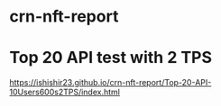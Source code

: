 # crn-nft-report

# Top 20 API test with 2 TPS
https://ishishir23.github.io/crn-nft-report/Top-20-API-10Users600s2TPS/index.html